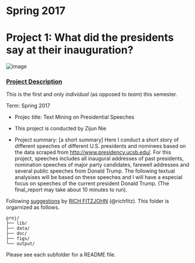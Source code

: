 # Spring 2017
# Project 1: What did the presidents say at their inauguration?

![image](figs/title.jpg)

### [Project Description](doc/)
This is the first and only *individual* (as opposed to *team*) this semester. 

Term: Spring 2017

+ Projec title: Text Mining on Presidential Speeches
+ This project is conducted by Zijun Nie

+ Project summary: [a short summary]  Here I conduct a short story of different speeches of different U.S. presidents and nominees based on the data scraped from <http://www.presidency.ucsb.edu/>. For this project, speeches includes all inaugural addresses of past presidents, nomination speeches of major party candidates, farewell addresses and several public speeches from Donald Trump. The following textual analysises will be based on these speeches and I will have a especial focus on speeches of the current president Donald Trump. (The final_report may take about 10 minutes to run).

Following [suggestions](http://nicercode.github.io/blog/2013-04-05-projects/) by [RICH FITZJOHN](http://nicercode.github.io/about/#Team) (@richfitz). This folder is orgarnized as follows.

```
proj/
├── lib/
├── data/
├── doc/
├── figs/
└── output/
```

Please see each subfolder for a README file.
